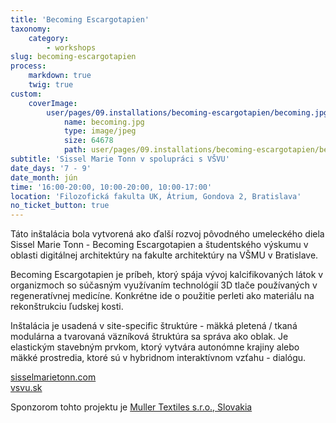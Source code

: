 ```yaml
---
title: 'Becoming Escargotapien'
taxonomy:
    category:
        - workshops
slug: becoming-escargotapien
process:
    markdown: true
    twig: true
custom:
    coverImage:
        user/pages/09.installations/becoming-escargotapien/becoming.jpg:
            name: becoming.jpg
            type: image/jpeg
            size: 64678
            path: user/pages/09.installations/becoming-escargotapien/becoming.jpg
subtitle: 'Sissel Marie Tonn v spolupráci s VŠVU'
date_days: '7 - 9'
date_month: jún
time: '16:00-20:00, 10:00-20:00, 10:00-17:00'
location: 'Filozofická fakulta UK, Átrium, Gondova 2, Bratislava'
no_ticket_button: true
---
```


Táto inštalácia bola vytvorená ako ďalší rozvoj pôvodného umeleckého diela Sissel Marie Tonn - Becoming Escargotapien a študentského výskumu v oblasti digitálnej architektúry na fakulte architektúry na VŠMU v Bratislave.
 
Becoming Escargotapien je príbeh, ktorý spája vývoj kalcifikovaných látok v organizmoch so súčasným využívaním technológií 3D tlače používaných v regeneratívnej medicíne. Konkrétne ide o použitie perleti ako materiálu na rekonštrukciu ľudskej kosti.
 
Inštalácia je usadená v site-specific štruktúre - mäkká pletená / tkaná modulárna a tvarovaná väzníková štruktúra sa správa ako oblak. Je elastickým stavebným prvkom, ktorý vytvára autonómne krajiny alebo mäkké prostredia, ktoré sú v hybridnom interaktívnom vzťahu - dialógu.

[sisselmarietonn.com](https://www.sisselmarietonn.com)
<br>
[vsvu.sk](https://www.vsvu.sk)

Sponzorom tohto projektu je [Muller Textiles s.r.o., Slovakia](https://www.mullertextiles.com/en/)



